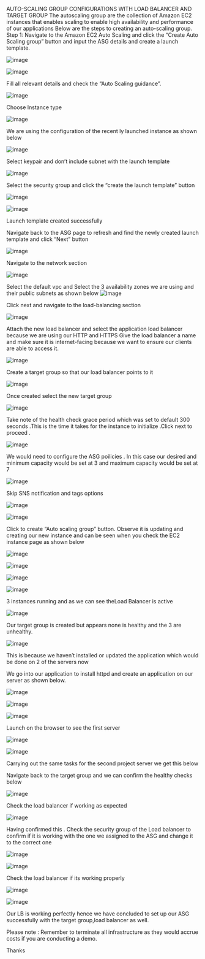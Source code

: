 AUTO-SCALING GROUP CONFIGURATIONS WITH LOAD BALANCER AND TARGET GROUP
The autoscaling group are the collection of Amazon EC2 instances that enables scaling to enable high availability and performance of our applications Below are the steps to creating an auto-scaling group. Step 1: Navigate to the Amazon EC2 Auto Scaling and click the “Create Auto Scaling group” button and input the ASG details and create a launch template.

![image](https://github.com/eyewande2022/auto-scaling-group/assets/116227096/e26a37f9-4705-43fe-acfa-9118a8e72ce8)

![image](https://github.com/eyewande2022/auto-scaling-group/assets/116227096/54176c6e-953e-451e-b2c1-ba8762fb842d)


Fill all relevant details and check the “Auto Scaling guidance”.


![image](https://github.com/eyewande2022/auto-scaling-group/assets/116227096/3dc02bd7-2191-4b78-b377-0f801c3d973e)


Choose Instance type


![image](https://github.com/eyewande2022/auto-scaling-group/assets/116227096/ebf88bc9-e683-4348-bbf0-4128193f7952)

We are using the configuration of the recent ly launched instance as shown below

![image](https://github.com/eyewande2022/auto-scaling-group/assets/116227096/a99f9526-4ca8-46c3-92ec-0b16799f157e)


Select keypair and don’t include subnet with the launch template

![image](https://github.com/eyewande2022/auto-scaling-group/assets/116227096/65031717-420d-430a-a166-c47a0af0df85)


Select the security group and click the “create the launch template” button

![image](https://github.com/eyewande2022/auto-scaling-group/assets/116227096/214b947b-70b5-4ccb-95ce-d070b3637fe9)


![image](https://github.com/eyewande2022/auto-scaling-group/assets/116227096/207e014d-b969-4286-b7fa-0994d1a0b4b0)

Launch template created successfully

Navigate back to the ASG page to refresh and find the newly created launch template and click “Next” button

![image](https://github.com/eyewande2022/auto-scaling-group/assets/116227096/e14c1935-1909-47ff-ae80-1f4014f99773)


Navigate to the network section

![image](https://github.com/eyewande2022/auto-scaling-group/assets/116227096/62f5bfae-dbe3-420b-9a65-a5b451b6ba30)


Select the default vpc and Select the 3 availability zones we are using and their public subnets as shown below
![image](https://github.com/eyewande2022/auto-scaling-group/assets/116227096/1529baaa-80b4-470a-abe1-4719769d7455)


Click next and navigate to the load-balancing section

![image](https://github.com/eyewande2022/auto-scaling-group/assets/116227096/12548099-d162-44c3-aaf2-b26af08408ab)


Attach the new load balancer and select the application load balancer because we are using our HTTP and HTTPS Give the load balancer a name and make sure it is internet-facing because we want to ensure our clients are able to access it.

![image](https://github.com/eyewande2022/auto-scaling-group/assets/116227096/d3fe4520-f8df-4715-af64-01103aa3b75a)


Create a target group so that our load balancer points to it

![image](https://github.com/eyewande2022/auto-scaling-group/assets/116227096/3e16927a-0cf4-4597-bb09-40ca7b94c44f)


Once created select the new target group


![image](https://github.com/eyewande2022/auto-scaling-group/assets/116227096/2e9a5fc3-b3de-42cd-bbc7-34fc55843edd)

Take note of the health check grace period which was set to default 300 seconds .This is the time it takes for the instance to initialize .Click next to proceed .

![image](https://github.com/eyewande2022/auto-scaling-group/assets/116227096/22bbf9e5-c03d-4ede-aecf-31129d27676f)


We would need to configure the ASG poilicies . In this case our desired and minimum capacity would be set at 3 and maximum capacity would be set at 7

![image](https://github.com/eyewande2022/auto-scaling-group/assets/116227096/54973f26-82f4-41a3-b516-475c22391fe1)


Skip SNS notification and tags options

![image](https://github.com/eyewande2022/auto-scaling-group/assets/116227096/eb803fab-67d7-476d-abb6-51d40faccafb)

![image](https://github.com/eyewande2022/auto-scaling-group/assets/116227096/5f3d1003-7145-4ece-8974-3161736341a7)



Click to create “Auto scaling group” button. Observe it is updating and creating our new instance and can be seen when you check the EC2 instance page as shown below

![image](https://github.com/eyewande2022/auto-scaling-group/assets/116227096/59395a31-e11a-4216-9342-3c4dbaf67c31)


![image](https://github.com/eyewande2022/auto-scaling-group/assets/116227096/6ad209ab-6f68-418f-a4bd-02b0455a56d6)

![image](https://github.com/eyewande2022/auto-scaling-group/assets/116227096/4fa9a113-ab01-45c5-8a01-c965c4330863)

![image](https://github.com/eyewande2022/auto-scaling-group/assets/116227096/4eeae7f7-8aad-44f7-9f5f-a24846ecb428)




3 instances running and as we can see theLoad Balancer is active

![image](https://github.com/eyewande2022/auto-scaling-group/assets/116227096/e58f22ba-89d3-48fb-b740-b3ebbdec59ae)


Our target group is created but appears none is healthy and the 3 are unhealthy.

![image](https://github.com/eyewande2022/auto-scaling-group/assets/116227096/5fa579c8-2454-4ac2-bdb5-831a64c3d97d)


This is because we haven’t installed or updated the application which would be done on 2 of the servers now

We go into our application to install httpd and create an application on our server as shown below.

![image](https://github.com/eyewande2022/auto-scaling-group/assets/116227096/d902c661-0624-48d8-a5bc-e1bd87c71642)



![image](https://github.com/eyewande2022/auto-scaling-group/assets/116227096/e7a73d0e-c5ac-4569-89b4-bc2fd0f47cf1)



![image](https://github.com/eyewande2022/auto-scaling-group/assets/116227096/7d2fe560-4471-4425-a59d-01b182d7941f)

Launch on the browser to see the first server

![image](https://github.com/eyewande2022/auto-scaling-group/assets/116227096/7c7e192c-00b6-47a1-8806-0a4a9bb58d5b)


![image](https://github.com/eyewande2022/auto-scaling-group/assets/116227096/ea4c6222-5cbe-46c8-901b-1748c2771ec5)

Carrying out the same tasks for the second project server we get this below

Navigate back to the target group and we can confirm the healthy checks below

![image](https://github.com/eyewande2022/auto-scaling-group/assets/116227096/7f9706a0-f607-4f7f-bb2d-8a93b7693325)


Check the load balancer if working as expected

![image](https://github.com/eyewande2022/auto-scaling-group/assets/116227096/2fe4d720-a050-48c6-a47a-57c2fa5ab614)


Having confirmed this . Check the security group of the Load balancer to confirm if it is working with the one we assigned to the ASG and change it to the correct one

![image](https://github.com/eyewande2022/auto-scaling-group/assets/116227096/e28f3381-cbb1-45fe-b0e4-2770639210d9)


![image](https://github.com/eyewande2022/auto-scaling-group/assets/116227096/d9c7d778-0eff-4092-93f0-d9146cb787a1)


Check the load balancer if its working properly

![image](https://github.com/eyewande2022/auto-scaling-group/assets/116227096/e605d30b-3b01-45ea-8383-316d9eff1915)


![image](https://github.com/eyewande2022/auto-scaling-group/assets/116227096/a7457112-6775-42c6-a6ec-45bbab2b5818)


Our LB is working perfectly hence we have concluded to set up our ASG successfully with the target group,load balancer as well.

Please note : Remember to terminate all infrastructure as they would accrue costs if you are conducting a demo.

Thanks
